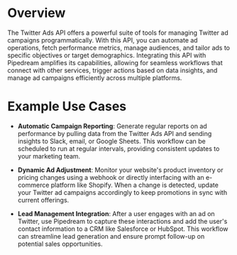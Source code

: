 # Overview

The Twitter Ads API offers a powerful suite of tools for managing Twitter ad campaigns programmatically. With this API, you can automate ad operations, fetch performance metrics, manage audiences, and tailor ads to specific objectives or target demographics. Integrating this API with Pipedream amplifies its capabilities, allowing for seamless workflows that connect with other services, trigger actions based on data insights, and manage ad campaigns efficiently across multiple platforms.

# Example Use Cases

- **Automatic Campaign Reporting**: Generate regular reports on ad performance by pulling data from the Twitter Ads API and sending insights to Slack, email, or Google Sheets. This workflow can be scheduled to run at regular intervals, providing consistent updates to your marketing team.

- **Dynamic Ad Adjustment**: Monitor your website's product inventory or pricing changes using a webhook or directly interfacing with an e-commerce platform like Shopify. When a change is detected, update your Twitter ad campaigns accordingly to keep promotions in sync with current offerings.

- **Lead Management Integration**: After a user engages with an ad on Twitter, use Pipedream to capture these interactions and add the user's contact information to a CRM like Salesforce or HubSpot. This workflow can streamline lead generation and ensure prompt follow-up on potential sales opportunities.
